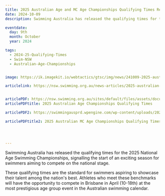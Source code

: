 ```yaml
---
title: 2025 Australian Age and MC Age Championships Qualifying Times Released
date: 2024-10-09
description: Swimming Australia has released the qualifying times for the 2025 National Age Swimming Championships, signalling the start of an exciting season for swimmers aiming to compete on the national stage.

eventdate:
  day: 9th
  month: October
  year: 2024

tags:
  - 2024-25-Qualifying-Times
  - Swim-NSW
  - Australian-Age-Championships


image: https://ik.imagekit.io/webtactics/gtsc/img/news/241009-2025-australian-age-and-mc-age-championships-qualifying-times-released.jpg

articlelink: https://nsw.swimming.org.au/news-articles/2025-australian-age-and-mc-age-championships-qualifying-times-released 


articlePDF: https://nsw.swimming.org.au/sites/default/files/assets/documents/2025-Australian-Age-Championships-QTs.pdf
articlePDFtitle: 2025 Australian Age Championships Qualifying Times

articlePDF2: https://swimmingausprd.wpengine.com/wp-content/uploads/2025-Australian-Age-Championships-MC-QTs.pdf

articlePDFtitle2: 2025 Australian MC Age Championships Qualifying Times




---
```



Swimming Australia has released the qualifying times for the 2025 National Age Swimming Championships, signalling the start of an exciting season for swimmers aiming to compete on the national stage.

These qualifying times are the standard for swimmers aspiring to showcase their talent among the nation's best. Athletes who meet these benchmarks will have the opportunity to compete in Brisbane in April (10-18th) at the most prestigious age group event in the Australian swimming calendar.